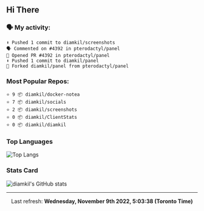 ## Hi There

### 🗣 My activity:

```
⬆️ Pushed 1 commit to diamkil/screenshots
🗣 Commented on #4392 in pterodactyl/panel
💪 Opened PR #4392 in pterodactyl/panel
⬆️ Pushed 1 commit to diamkil/panel
🍴 Forked diamkil/panel from pterodactyl/panel
```

### Most Popular Repos:

```
⭐️ 9 📦 diamkil/docker-notea
⭐️ 7 📦 diamkil/socials
⭐️ 2 📦 diamkil/screenshots
⭐️ 0 📦 diamkil/ClientStats
⭐️ 0 📦 diamkil/diamkil
```

### Top Languages

![Top Langs](https://github-readme-stats.vercel.app/api/top-langs/?username=diamkil&layout=compact&langs_count=10)

### Stats Card

![diamkil's GitHub stats](https://github-readme-stats.vercel.app/api?username=diamkil&count_private=true&show_icons=true)

---

<p align="center">
  Last refresh: 
  <b>Wednesday, November 9th 2022, 5:03:38 (Toronto Time)</b>
</p>

